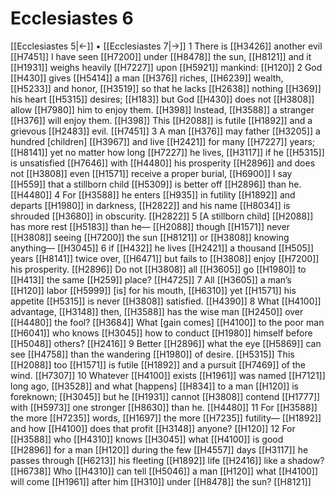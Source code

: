 # Ecclesiastes 6
[[Ecclesiastes 5|←]] • [[Ecclesiastes 7|→]]
1 There is [[H3426]] another evil [[H7451]] I have seen [[H7200]] under [[H8478]] the sun, [[H8121]] and it [[H1931]] weighs heavily [[H7227]] upon [[H5921]] mankind: [[H120]] 
2 God [[H430]] gives [[H5414]] a man [[H376]] riches, [[H6239]] wealth, [[H5233]] and honor, [[H3519]] so that he lacks [[H2638]] nothing [[H369]] his heart [[H5315]] desires; [[H183]] but God [[H430]] does not [[H3808]] allow [[H7980]] him to enjoy them. [[H398]] Instead, [[H3588]] a stranger [[H376]] will enjoy them. [[H398]] This [[H2088]] is futile [[H1892]] and a grievous [[H2483]] evil. [[H7451]] 
3 A man [[H376]] may father [[H3205]] a hundred [children] [[H3967]] and live [[H2421]] for many [[H7227]] years; [[H8141]] yet no matter how long [[H7227]] he lives, [[H3117]] if he [[H5315]] is unsatisfied [[H7646]] with [[H4480]] his prosperity [[H2896]] and does not [[H3808]] even [[H1571]] receive a proper burial, [[H6900]] I say [[H559]] that a stillborn child [[H5309]] is better off [[H2896]] than he. [[H4480]] 
4 For [[H3588]] he enters [[H935]] in futility [[H1892]] and departs [[H1980]] in darkness, [[H2822]] and his name [[H8034]] is shrouded [[H3680]] in obscurity. [[H2822]] 
5 [A stillborn child] [[H2088]] has more rest [[H5183]] than he— [[H2088]] though [[H1571]] never [[H3808]] seeing [[H7200]] the sun [[H8121]] or [[H3808]] knowing anything— [[H3045]] 
6 if [[H432]] he lives [[H2421]] a thousand [[H505]] years [[H8141]] twice over, [[H6471]] but fails to [[H3808]] enjoy [[H7200]] his prosperity. [[H2896]] Do not [[H3808]] all [[H3605]] go [[H1980]] to [[H413]] the same [[H259]] place? [[H4725]] 
7 All [[H3605]] a man’s [[H120]] labor [[H5999]] [is] for his mouth, [[H6310]] yet [[H1571]] his appetite [[H5315]] is never [[H3808]] satisfied. [[H4390]] 
8 What [[H4100]] advantage, [[H3148]] then, [[H3588]] has the wise man [[H2450]] over [[H4480]] the fool? [[H3684]] What [gain comes] [[H4100]] to the poor man [[H6041]] who knows [[H3045]] how to conduct [[H1980]] himself before [[H5048]] others? [[H2416]] 
9 Better [[H2896]] what the eye [[H5869]] can see [[H4758]] than the wandering [[H1980]] of desire. [[H5315]] This [[H2088]] too [[H1571]] is futile [[H1892]] and a pursuit [[H7469]] of the wind. [[H7307]] 
10 Whatever [[H4100]] exists [[H1961]] was named [[H7121]] long ago, [[H3528]] and what [happens] [[H834]] to a man [[H120]] is foreknown; [[H3045]] but he [[H1931]] cannot [[H3808]] contend [[H1777]] with [[H5973]] one stronger [[H8630]] than he. [[H4480]] 
11 For [[H3588]] the more [[H7235]] words, [[H1697]] the more [[H7235]] futility— [[H1892]] and how [[H4100]] does that profit [[H3148]] anyone? [[H120]] 
12 For [[H3588]] who [[H4310]] knows [[H3045]] what [[H4100]] is good [[H2896]] for a man [[H120]] during the few [[H4557]] days [[H3117]] he passes through [[H6213]] his fleeting [[H1892]] life [[H2416]] like a shadow? [[H6738]] Who [[H4310]] can tell [[H5046]] a man [[H120]] what [[H4100]] will come [[H1961]] after him [[H310]] under [[H8478]] the sun? [[H8121]] 
